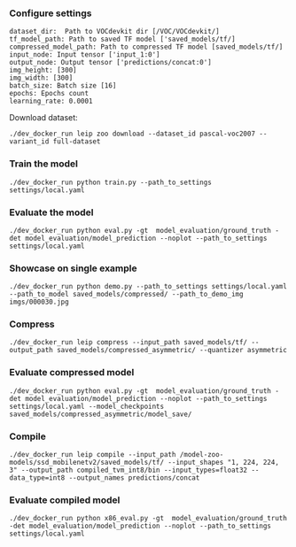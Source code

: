### Configure settings

```
dataset_dir:  Path to VOCdevkit dir [/VOC/VOCdevkit/]
tf_model_path: Path to saved TF model ['saved_models/tf/]
compressed_model_path: Path to compressed TF model [saved_models/tf/]
input_node: Input tensor ['input_1:0']
output_node: Output tensor ['predictions/concat:0']
img_height: [300]
img_width: [300]
batch_size: Batch size [16]
epochs: Epochs count 
learning_rate: 0.0001
```

Download dataset:

`./dev_docker_run leip zoo download --dataset_id pascal-voc2007 --variant_id full-dataset`

### Train the model

```
./dev_docker_run python train.py --path_to_settings settings/local.yaml
```

### Evaluate the model

```
./dev_docker_run python eval.py -gt  model_evaluation/ground_truth -det model_evaluation/model_prediction --noplot --path_to_settings settings/local.yaml
```

### Showcase on single example
```
./dev_docker_run python demo.py --path_to_settings settings/local.yaml  --path_to_model saved_models/compressed/ --path_to_demo_img imgs/000030.jpg
```


### Compress
```    
./dev_docker_run leip compress --input_path saved_models/tf/ --output_path saved_models/compressed_asymmetric/ --quantizer asymmetric
```

### Evaluate compressed model

```
./dev_docker_run python eval.py -gt  model_evaluation/ground_truth -det model_evaluation/model_prediction --noplot --path_to_settings settings/local.yaml --model_checkpoints saved_models/compressed_asymmetric/model_save/
```

### Compile

```
./dev_docker_run leip compile --input_path /model-zoo-models/ssd_mobilenetv2/saved_models/tf/ --input_shapes "1, 224, 224, 3" --output_path compiled_tvm_int8/bin --input_types=float32 --data_type=int8 --output_names predictions/concat
```

### Evaluate compiled model

```
./dev_docker_run python x86_eval.py -gt  model_evaluation/ground_truth -det model_evaluation/model_prediction --noplot --path_to_settings settings/local.yaml
```
